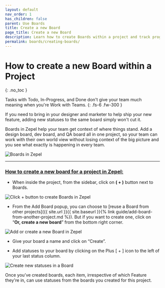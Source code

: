 ```yaml
---
layout: default
nav_order: 1
has_children: false
parent: Use Boards
title: Create a new Board
page_title: Create a new Board
description: Learn how to create Boards within a project and track progress.
permalink: boards/creating-boards/
---
```

# How to create a new Board within a Project
{: .no_toc }

Tasks with Todo, In-Progress, and Done don't give your team much meaning when you're Work with Teams.
{: .fs-6 .fw-300 }

If you need to bring in your designer and marketer to help ship your new feature, adding new statuses to the same board simply won't cut it. 

Boards in Zepel help your team get context of where things stand. Add a design board, dev board, and QA board all in one project, so your team can work with their own world view without losing context of the big picture and you see what exactly is happening in every team.

![Boards in Zepel](/guide/assets/uploads/zepel-boards.png "Boards in Zepel")

---

### <u>How to create a new board for a project in Zepel:</u>
- When inside the project, from the sidebar, click on __( + )__ button next to Boards.

![Click + button to create Boards in Zepel](/guide/assets/uploads/zepel-boards-create.png "Click + button to create Boards")

- From the Add Board popup, you can choose to [reuse a Board from other projects]({{ site.url }}{{ site.baseurl }}{% link guide/add-board-from-another-project.md %}). But if you want to create one, click on “__Or, create a new board__” from the bottom right corner.

![Add or create a new Board in Zepel](/guide/assets/uploads/zepel-create-boards-popup.png "Add or create a new Board")

- Give your board a name and click on “Create”.

- Add statuses to your board by clicking on the Plus [ + ] icon to the left of your last status column.

![Create new statuses in a Board](/guide/assets/uploads/zepel-boards-create-new-statuses.png "Create new statuses in a Board")

Once you’ve created boards, each item, irrespective of which Feature they're in, can use statuses from the boards you created for this project. 

